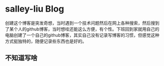 # salley-liu Blog

创建这个博客是突发奇想，当时遇到一个技术问题然后在网上各种搜索，然后搜到了某个人的github博客，当时想哇还能这么方便，有个性。下班回到家就用自己的电脑创建了一个自己的github博客，其实自己没有记录写博客的习惯，但感觉这种方式挺独特的，随便记录些东西也是好的。

## 不知道写啥
